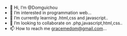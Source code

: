 - 👋 Hi, I’m @Domguichou
- 👀 I’m interested in programmation web...
- 🌱 I’m currently learning .html,css and javascript..
- 💞️ I’m looking to collaborate on .php,javascript,html,css..
- 📫 How to reach me gracemedom@gmail.com...

<!---
Domguichou/Domguichou is a ✨ special ✨ repository because its `README.md` (this file) appears on your GitHub profile.
You can click the Preview link to take a look at your changes.
--->
